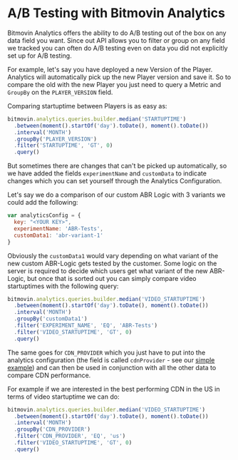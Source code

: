# A/B Testing with Bitmovin Analytics

Bitmovin Analytics offers the ability to do A/B testing out of the box on any data field you want.
Since out API allows you to filter or group on any field we tracked you can often do A/B testing even on data you did not explicitly set up for A/B testing.

For example, let's say you have deployed a new Version of the Player. Analytics will automatically pick up the new Player version and save it.
So to compare the old with the new Player you just need to query a Metric and `GroupBy` on the `PLAYER_VERSION` field.

Comparing startuptime between Players is as easy as:

```js
bitmovin.analytics.queries.builder.median('STARTUPTIME')
  .between(moment().startOf('day').toDate(), moment().toDate())
  .interval('MONTH')
  .groupBy('PLAYER_VERSION')
  .filter('STARTUPTIME', 'GT', 0)
  .query()
```

But sometimes there are changes that can't be picked up automatically, so we have added the fields `experimentName` and `customData` to indicate changes which you can set yourself through the Analytics Configuration.

Let's say we do a comparison of our custom ABR Logic with 3 variants we could add the following:

```js
var analyticsConfig = {
  key: "<YOUR KEY>",
  experimentName: 'ABR-Tests',
  customData1: 'abr-variant-1'
}
```

Obviously the `customData1` would vary depending on what variant of the new custom ABR-Logic gets tested by the customer. Some logic on the server is required to decide which users get what variant of the new ABR-Logic, but once that is sorted out you can simply compare video startuptimes with the following query:

```js
bitmovin.analytics.queries.builder.median('VIDEO_STARTUPTIME')
  .between(moment().startOf('day').toDate(), moment().toDate())
  .interval('MONTH')
  .groupBy('customData1')
  .filter('EXPERIMENT_NAME', 'EQ', 'ABR-Tests')
  .filter('VIDEO_STARTUPTIME', 'GT', 0)
  .query()
```

The same goes for `CDN_PROVIDER` which you just have to put into the analytics configuration (the field is called `cdnProvider` - see our [simple example](https://github.com/bitmovin/bitmovin-analytics-sdk/blob/master/simple.html)) and can then be used in conjunction with all the other data to compare CDN performance.

For example if we are interested in the best performing CDN in the US in terms of video startuptime we can do:

```js
bitmovin.analytics.queries.builder.median('VIDEO_STARTUPTIME')
  .between(moment().startOf('day').toDate(), moment().toDate())
  .interval('MONTH')
  .groupBy('CDN_PROVIDER')
  .filter('CDN_PROVIDER', 'EQ', 'us')
  .filter('VIDEO_STARTUPTIME', 'GT', 0)
  .query()
```